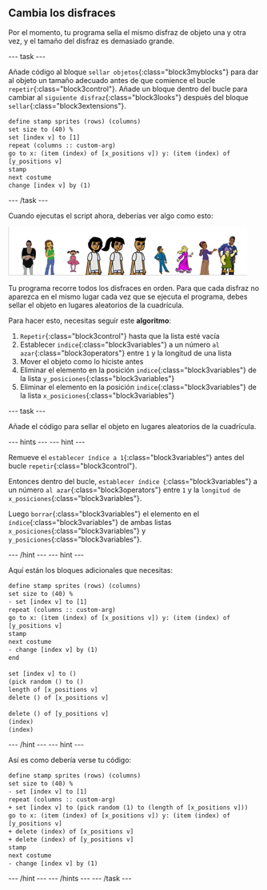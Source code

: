 ## Cambia los disfraces

Por el momento, tu programa sella el mismo disfraz de objeto una y otra vez, y el tamaño del disfraz es demasiado grande.

\--- task \---

Añade código al bloque `sellar objetos`{:class="block3myblocks"} para dar al objeto un tamaño adecuado antes de que comience el bucle `repetir`{:class="block3control"}. Añade un bloque dentro del bucle para cambiar al `siguiente disfraz`{:class="block3looks"} después del bloque `sellar`{:class="block3extensions"}.

```blocks3
define stamp sprites (rows) (columns)
set size to (40) %
set [index v] to [1]
repeat (columns :: custom-arg)
go to x: (item (index) of [x_positions v]) y: (item (index) of [y_positions v]
stamp
next costume
change [index v] by (1)
```

\--- /task \---

Cuando ejecutas el script ahora, deberías ver algo como esto:

![objetos_cambiados](images/changed_sprites.png)

Tu programa recorre todos los disfraces en orden. Para que cada disfraz no aparezca en el mismo lugar cada vez que se ejecuta el programa, debes sellar el objeto en lugares aleatorios de la cuadrícula.

Para hacer esto, necesitas seguir este **algoritmo**:

1. `Repetir`{:class="block3control"} hasta que la lista esté vacía
2. Establecer `indice`{:class="block3variables"} a un número `al azar`{:class="block3operators"} entre `1` y la longitud de una lista
3. Mover el objeto como lo hiciste antes
4. Eliminar el elemento en la posición `indice`{:class="block3variables"} de la lista `y_posiciones`{:class="block3variables"}
5. Eliminar el elemento en la posición `indice`{:class="block3variables"} de la lista `x_posiciones`{:class="block3variables"}

\--- task \---

Añade el código para sellar el objeto en lugares aleatorios de la cuadrícula.

\--- hints \--- \--- hint \---

Remueve el `establecer índice a 1`{:class="block3variables"} antes del bucle `repetir`{:class="block3control"}.

Entonces dentro del bucle, `establecer índice `{:class="block3variables"} a un número `al azar`{:class="block3operators"} entre `1` y la `longitud de x_posiciones`{:class="block3variables"}.

Luego `borrar`{:class="block3variables"} el elemento en el `índice`{:class="block3variables"} de ambas listas `x_posiciones`{:class="block3variables"} y `y_posiciones`{:class="block3variables"}.

\--- /hint \--- \--- hint \---

Aquí están los bloques adicionales que necesitas:

```blocks3
define stamp sprites (rows) (columns)
set size to (40) %
- set [index v] to [1]
repeat (columns :: custom-arg)
go to x: (item (index) of [x_positions v]) y: (item (index) of [y_positions v]
stamp
next costume
- change [index v] by (1)
end

set [index v] to ()
(pick random () to ()
length of [x_positions v]
delete () of [x_positions v]

delete () of [y_positions v]
(index)
(index)
```

\--- /hint \--- \--- hint \---

Así es como debería verse tu código:

```blocks3
define stamp sprites (rows) (columns)
set size to (40) %
- set [index v] to [1]
repeat (columns :: custom-arg)
+ set [index v] to (pick random (1) to (length of [x_positions v]))
go to x: (item (index) of [x_positions v]) y: (item (index) of [y_positions v]
+ delete (index) of [x_positions v]
+ delete (index) of [y_positions v]
stamp
next costume
- change [index v] by (1)
```

\--- /hint \--- \--- /hints \--- \--- /task \---